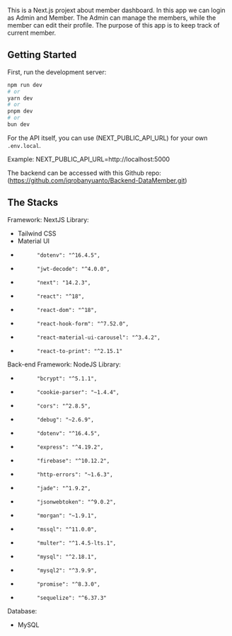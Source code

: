 This is a Next.js projext about member dashboard. In this app we can login as Admin and Member. The Admin can manage the members, while the member can edit their profile. The purpose of this app is to keep track of current member.

## Getting Started

First, run the development server:

```bash
npm run dev
# or
yarn dev
# or
pnpm dev
# or
bun dev
```

For the API itself, you can use (NEXT_PUBLIC_API_URL) for your own ```.env.local```.

Example: NEXT_PUBLIC_API_URL=http://localhost:5000

The backend can be accessed with this Github repo: (https://github.com/iqrobanyuanto/Backend-DataMember.git)


## The Stacks
Framework: NextJS
Library:
- Tailwind CSS
- Material UI
-	        "dotenv": "^16.4.5",
-	        "jwt-decode": "^4.0.0",
-	        "next": "14.2.3",
-	        "react": "^18",
-	        "react-dom": "^18",
-	        "react-hook-form": "^7.52.0",
-	        "react-material-ui-carousel": "^3.4.2",
-	        "react-to-print": "^2.15.1"

Back-end
Framework: NodeJS
Library:
-	        "bcrypt": "^5.1.1",
-	        "cookie-parser": "~1.4.4",
-	        "cors": "^2.8.5",
-	        "debug": "~2.6.9",
-	        "dotenv": "^16.4.5",
-	        "express": "^4.19.2",
-	        "firebase": "^10.12.2",
-	        "http-errors": "~1.6.3",
-	        "jade": "^1.9.2",
-	        "jsonwebtoken": "^9.0.2",
-	        "morgan": "~1.9.1",
-	        "mssql": "^11.0.0",
-	        "multer": "^1.4.5-lts.1",
-	        "mysql": "^2.18.1",
-	        "mysql2": "^3.9.9",
-	        "promise": "^8.3.0",
-	        "sequelize": "^6.37.3"

Database:
-  MySQL

